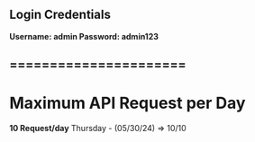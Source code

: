 ## Login Credentials
**Username: admin
Password: admin123**

## ======================

# Maximum API Request per Day
  **10 Request/day**
  Thursday - (05/30/24) => 10/10
